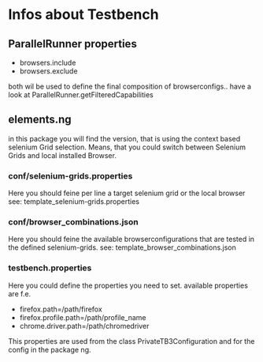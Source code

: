 # Infos about Testbench 


## ParallelRunner properties 
* browsers.include
* browsers.exclude


both wil be used to define the final composition of browserconfigs..
have a look at ParallelRunner.getFilteredCapabilities


## elements.ng
in this package you will find the version, that is using the 
context based selenium Grid selection.
Means, that you could switch between Selenium Grids and local installed Browser.

### conf/selenium-grids.properties
Here you should feine per line a target selenium grid or the local browser
see: template_selenium-grids.properties

### conf/browser_combinations.json
Here you should feine the available browserconfigurations that are tested in the 
defined selenium-grids.
see: template_browser_combinations.json

### testbench.properties

Here you could define the properties you need to set.
available properties are f.e.

* firefox.path=/path/firefox
* firefox.profile.path=/path/profile_name
* chrome.driver.path=/path/chromedriver

This properties are used from the class PrivateTB3Configuration
and for the config in the package ng.


